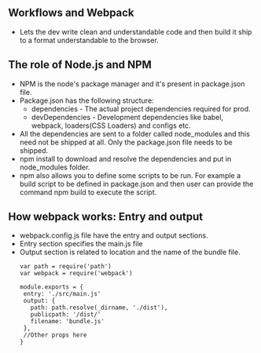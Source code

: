 ## Workflows and Webpack
* Lets the dev write clean and understandable code and then build it ship to a format understandable to the browser.

## The role of Node.js and NPM
* NPM is the node's package manager and it's present in package.json file.
* Package.json has the following structure:
  * dependencies - The actual project dependencies required for prod.
  * devDependencies - Development dependencies like babel, webpack, loaders(CSS Loaders) and configs etc.
* All the dependencies are sent to a folder called node_modules and this need not be shipped at all. Only the package.json file needs to be shipped.
* npm install to download and resolve the dependencies and put in node_modules folder.
* npm also allows you to define some scripts to be run. For example a build script to be defined in package.json and then user can provide the command npm build to execute the script.

## How webpack works: Entry and output
* webpack.config.js file have the entry and output sections.
* Entry section specifies the main.js file
* Output section is related to location and the name of the bundle file.
  ```
  var path = require('path')
  var webpack = require('webpack')
  
  module.exports = {
   entry: './src/main.js'
   output: {
     path: path.resolve(_dirname, './dist'),
     publicpath: '/dist/'
     filename: 'bundle.js'
   },
   //Other props here
  }
  ```
